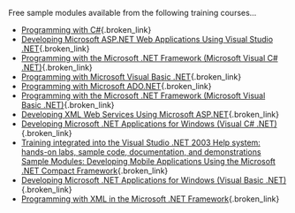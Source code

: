 Free sample modules available from the following training courses&#8230; 

  * [Programming with C#](http://www.microsoft.com/traincert/syllabi/2124Cfinal.asp){.broken_link}
  * [Developing Microsoft ASP.NET Web Applications Using Visual Studio .NET](http://www.microsoft.com/traincert/syllabi/2310Bfinal.asp){.broken_link}
  * [Programming with the Microsoft .NET Framework (Microsoft Visual C# .NET)](http://www.microsoft.com/traincert/syllabi/2349Bfinal.asp){.broken_link}
  * [Programming with Microsoft Visual Basic .NET](http://www.microsoft.com/traincert/syllabi/2373Bfinal.asp){.broken_link}
  * [Programming with Microsoft ADO.NET](http://www.microsoft.com/traincert/syllabi/2389Bfinal.asp){.broken_link}
  * [Programming with the Microsoft .NET Framework (Microsoft Visual Basic .NET)](http://www.microsoft.com/traincert/syllabi/2415Bfinal.asp){.broken_link}
  * [Developing XML Web Services Using Microsoft ASP.NET](http://www.microsoft.com/traincert/syllabi/2524Bfinal.asp){.broken_link}
  * [Developing Microsoft .NET Applications for Windows (Visual C# .NET)](http://www.microsoft.com/traincert/syllabi/2555Afinal.asp){.broken_link}
  * [Training integrated into the Visual Studio .NET 2003 Help system: hands-on labs, sample code, documentation, and demonstrations](http://www.microsoft.com/downloads/details.aspx?FamilyID=8fb566e0-3e92-40e8-b5d4-091d05ab8829&DisplayLang=en)   
    [Sample Modules: Developing Mobile Applications Using the Microsoft .NET Compact Framework](http://www.microsoft.com/traincert/syllabi/2556Afinal.asp){.broken_link}
  * [Developing Microsoft .NET Applications for Windows (Visual Basic .NET)](http://www.microsoft.com/traincert/syllabi/2565Afinal.asp){.broken_link}
  * [Programming with XML in the Microsoft .NET Framework](http://www.microsoft.com/traincert/syllabi/2663Afinal.asp){.broken_link}